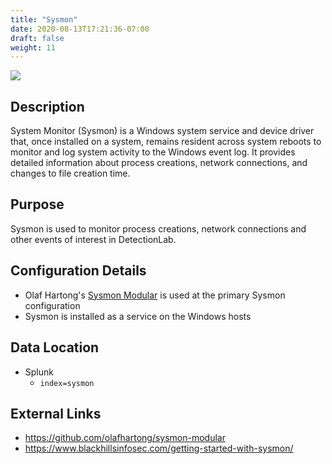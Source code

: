```yaml
---
title: "Sysmon"
date: 2020-08-13T17:21:36-07:00
draft: false
weight: 11
---
```


![](../../images/sysmon.png)

## Description
System Monitor (Sysmon) is a Windows system service and device driver that, once installed on a system, remains resident across system reboots to monitor and log system activity to the Windows event log. It provides detailed information about process creations, network connections, and changes to file creation time. 

## Purpose
Sysmon is used to monitor process creations, network connections and other events of interest in DetectionLab.

## Configuration Details
* Olaf Hartong's [Sysmon Modular](https://github.com/olafhartong/sysmon-modular) is used at the primary Sysmon configuration
* Sysmon is installed as a service on the Windows hosts

## Data Location
* Splunk 
  * `index=sysmon`

## External Links
* https://github.com/olafhartong/sysmon-modular
* https://www.blackhillsinfosec.com/getting-started-with-sysmon/